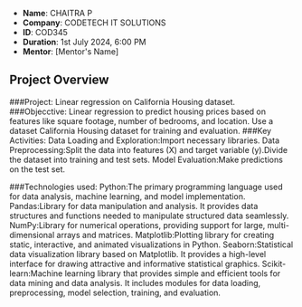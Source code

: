 
- **Name**: CHAITRA P
- **Company**: CODETECH IT SOLUTIONS
- **ID**: COD345
- **Duration**: 1st July 2024, 6:00 PM
- **Mentor**: [Mentor's Name]

## Project Overview
###Project: Linear regression on California Housing dataset.
###Objecctive:
Linear regression to predict housing prices based on features like square footage, number of bedrooms, and location. Use a dataset California Housing dataset for training and evaluation.
###Key Activities:
Data Loading and Exploration:Import necessary libraries.
Data Preprocessing:Split the data into features (X) and target variable (y).Divide the dataset into training and test sets.
Model Evaluation:Make predictions on the test set.


###Technologies used:
Python:The primary programming language used for data analysis, machine learning, and model implementation.
Pandas:Library for data manipulation and analysis. It provides data structures and functions needed to manipulate structured data seamlessly.
NumPy:Library for numerical operations, providing support for large, multi-dimensional arrays and matrices.
Matplotlib:Plotting library for creating static, interactive, and animated visualizations in Python.
Seaborn:Statistical data visualization library based on Matplotlib. It provides a high-level interface for drawing attractive and informative statistical graphics.
Scikit-learn:Machine learning library that provides simple and efficient tools for data mining and data analysis. It includes modules for data loading, preprocessing, model selection, training, and evaluation.
